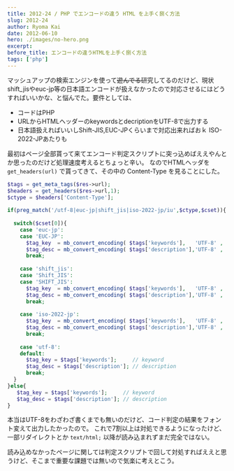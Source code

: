 ```yaml
---
title: 2012-24 / PHP でエンコードの違う HTML を上手く捌く方法
slug: 2012-24
author: Ryoma Kai
date: 2012-06-10
hero: ./images/no-hero.png
excerpt: 
before_title: エンコードの違うHTMLを上手く捌く方法
tags: ['php']
---
```


マッシュアップの検索エンジンを使って~~遊んでる~~研究してるのだけど、現状shift_jisやeuc-jp等の日本語エンコードが扱えなかったので対応させるにはどうすればいいかな、と悩んでた。要件としては、

- コードはPHP
- URLからHTMLヘッダーのkeywordsとdecriptionをUTF-8で出力する
- 日本語扱えればいいしShift-JIS,EUC-JPくらいまで対応出来ればおｋ ISO-2022-JPあたりも


最初はページ全部貰って来てエンコード判定スクリプトに突っ込めばええやんとか思ったのだけど処理速度考えるとちょっと辛い。
なのでHTMLヘッダを `get_headers(url)` で貰ってきて、その中の Content-Type を見ることにした。

```php
$tags = get_meta_tags($res->url);
$headers = get_headers($res->url,1);
$ctype = $headers['Content-Type'];
 
if(preg_match('/utf-8|euc-jp|shift_jis|iso-2022-jp/iu',$ctype,$cset)){
 
  switch($cset[0]){
    case 'euc-jp':
    case 'EUC-JP':
      $tag_key  = mb_convert_encoding( $tags['keywords'],   'UTF-8' , 'eucJP-win');
      $tag_desc = mb_convert_encoding( $tags['description'],'UTF-8' , 'eucJP-win');
      break;
 
    case 'shift_jis':
    case 'Shift_JIS':
    case 'SHIFT_JIS':
      $tag_key  = mb_convert_encoding( $tags['keywords'],   'UTF-8' , 'SJIS-win');
      $tag_desc = mb_convert_encoding( $tags['description'],'UTF-8' , 'SJIS-win');
      break;
 
    case 'iso-2022-jp':
      $tag_key  = mb_convert_encoding( $tags['keywords'],   'UTF-8' , 'ISO-2022-JP');
      $tag_desc = mb_convert_encoding( $tags['description'],'UTF-8' , 'ISO-2022-JP');
      break;
 
    case 'utf-8':
    default:
      $tag_key = $tags['keywords'];     // keyword
      $tag_desc = $tags['description']; // description
      break;
  }
}else{
   $tag_key = $tags['keywords'];     // keyword
   $tag_desc = $tags['description']; // description
}
```

本当はUTF-8をわざわざ書くまでも無いのだけど、コード判定の結果をフォント変えて出力したかったので。
これで7割以上は対処できるようになったけど、一部リダイレクトとか `text/html;` 以降が読み込まれずまだ完全ではない。

読み込めなかったページに関しては判定スクリプトで回して対処すればええと思うけど、そこまで重要な課題では無いので気楽に考えとこう。
